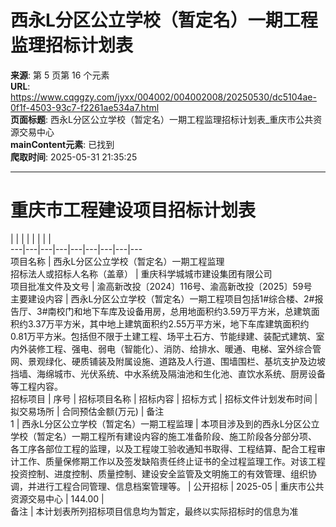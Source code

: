 # 西永L分区公立学校（暂定名）一期工程监理招标计划表

**来源**: 第 5 页第 16 个元素  
**URL**: https://www.cqggzy.com/jyxx/004002/004002008/20250530/dc5104ae-0f1f-4503-93c7-f2261ae534a7.html  
**页面标题**: 西永L分区公立学校（暂定名）一期工程监理招标计划表_重庆市公共资源交易中心  
**mainContent元素**: 已找到  
**爬取时间**: 2025-05-31 21:35:25

---

# 重庆市工程建设项目招标计划表

|  |  |  |  |  |  |  |   
---|---|---|---|---|---|---|---|---  
项目名称 | 西永L分区公立学校（暂定名）一期工程监理  
招标法人或招标人名称（盖章） |  重庆科学城城市建设集团有限公司   
项目批准文件及文号 | 渝高新改投〔2024〕116号、渝高新改投〔2025〕59号  
主要建设内容 | 西永L分区公立学校（暂定名）一期工程项目包括1#综合楼、2#报告厅、3#南校门和地下车库及设备用房，总用地面积约3.59万平方米，总建筑面积约3.37万平方米，其中地上建筑面积约2.55万平方米，地下车库建筑面积约0.81万平方米。包括但不限于土建工程、场平土石方、节能绿建、装配式建筑、室内外装修工程、强电、弱电（智能化）、消防、给排水、暖通、电梯、室外综合管网、景观绿化、硬质铺装及附属设施、道路及人行道、围墙围栏、基坑支护及边坡挡墙、海绵城市、光伏系统、中水系统及隔油池和生化池、直饮水系统、厨房设备等工程内容。  
招标项目 | 序号 | 招标项目名称 | 招标内容 | 招标方式 | 招标文件计划发布时间 | 拟交易场所 | 合同预估金额(万元) | 备注  
1 | 西永L分区公立学校（暂定名）一期工程监理 | 本项目涉及到的西永L分区公立学校（暂定名）一期工程所有建设内容的施工准备阶段、施工阶段各分部分项、 各工序各部位工程的监理，以及工程竣工验收通知书取得、工程结算、配合工程审计工作、质量保修期工作以及签发缺陷责任终止证书的全过程监理工作。对该工程投资控制、进度控制、质量控制、建设安全监管及文明施工的有效管理、组织协调，并进行工程合同管理、信息档案管理等。 | 公开招标 | 2025-05 | 重庆市公共资源交易中心 | 144.00 |   
备注 | 本计划表所列招标项目信息均为暂定，最终以实际招标时的信息为准  
  
  
  


